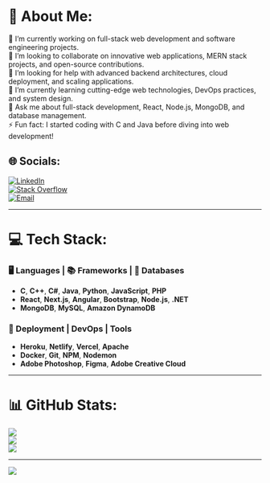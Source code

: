 # 💫 About Me:
🔭 I’m currently working on full-stack web development and software engineering projects.  
👯 I’m looking to collaborate on innovative web applications, MERN stack projects, and open-source contributions.  
🤝 I’m looking for help with advanced backend architectures, cloud deployment, and scaling applications.  
🌱 I’m currently learning cutting-edge web technologies, DevOps practices, and system design.  
💬 Ask me about full-stack development, React, Node.js, MongoDB, and database management.  
⚡ Fun fact: I started coding with C and Java before diving into web development!

## 🌐 Socials:
[![LinkedIn](https://img.shields.io/badge/LinkedIn-%230077B5.svg?logo=linkedin&logoColor=white)](https://linkedin.com/in/musny-mubarak)  
[![Stack Overflow](https://img.shields.io/badge/-Stackoverflow-FE7A16?logo=stack-overflow&logoColor=white)](https://stackoverflow.com/users/21290470/mohammed-musny)  
[![Email](https://img.shields.io/badge/Email-D14836?logo=gmail&logoColor=white)](mailto:musnymohammed@gmail.com)

---

# 💻 Tech Stack:

### 🖥️ Languages | 📚 Frameworks | 💾 Databases  

- **C**, **C++**, **C#**, **Java**, **Python**, **JavaScript**, **PHP**  
- **React**, **Next.js**, **Angular**, **Bootstrap**, **Node.js**, **.NET**  
- **MongoDB**, **MySQL**, **Amazon DynamoDB**  

### 🚀 Deployment | DevOps | Tools  

- **Heroku**, **Netlify**, **Vercel**, **Apache**  
- **Docker**, **Git**, **NPM**, **Nodemon**  
- **Adobe Photoshop**, **Figma**, **Adobe Creative Cloud**  

---

# 📊 GitHub Stats:

![](https://github-readme-stats.vercel.app/api?username=musnymubarak&theme=dark&hide_border=false&include_all_commits=true&count_private=true)  
![](https://nirzak-streak-stats.vercel.app/?user=musnymubarak&theme=dark&hide_border=false)  
![](https://github-readme-stats.vercel.app/api/top-langs/?username=musnymubarak&theme=dark&hide_border=false&include_all_commits=true&count_private=true&layout=compact)

---
[![](https://visitcount.itsvg.in/api?id=musnymubarak&icon=0&color=0)](https://visitcount.itsvg.in)

<!-- Proudly created with GPRM ( https://gprm.itsvg.in ) -->
